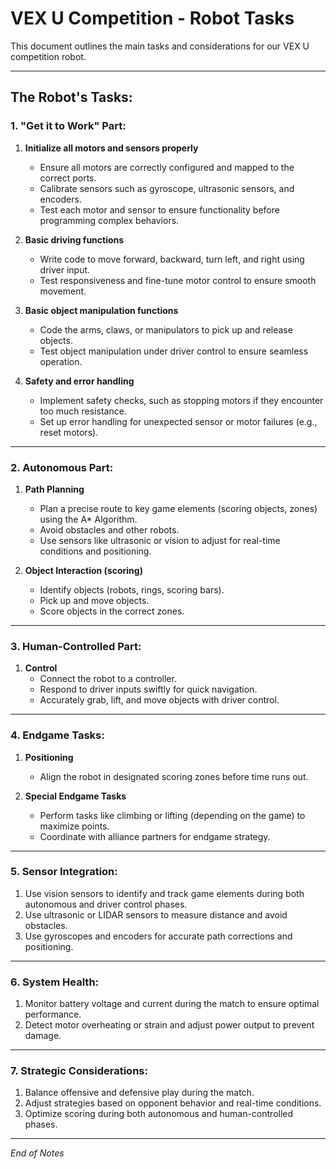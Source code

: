 # VEX U Competition - Robot Tasks

This document outlines the main tasks and considerations for our VEX U competition robot.

---

## The Robot's Tasks:

### 1. "Get it to Work" Part:

1. **Initialize all motors and sensors properly**  
   - Ensure all motors are correctly configured and mapped to the correct ports.
   - Calibrate sensors such as gyroscope, ultrasonic sensors, and encoders.
   - Test each motor and sensor to ensure functionality before programming complex behaviors.

2. **Basic driving functions**  
   - Write code to move forward, backward, turn left, and right using driver input.
   - Test responsiveness and fine-tune motor control to ensure smooth movement.

3. **Basic object manipulation functions**  
   - Code the arms, claws, or manipulators to pick up and release objects.
   - Test object manipulation under driver control to ensure seamless operation.

4. **Safety and error handling**  
   - Implement safety checks, such as stopping motors if they encounter too much resistance.
   - Set up error handling for unexpected sensor or motor failures (e.g., reset motors).

---

### 2. Autonomous Part:

1. **Path Planning**  
   - Plan a precise route to key game elements (scoring objects, zones) using the A* Algorithm.
   - Avoid obstacles and other robots.
   - Use sensors like ultrasonic or vision to adjust for real-time conditions and positioning.

2. **Object Interaction (scoring)**  
   - Identify objects (robots, rings, scoring bars).
   - Pick up and move objects.
   - Score objects in the correct zones.

---

### 3. Human-Controlled Part:

1. **Control**  
   - Connect the robot to a controller.
   - Respond to driver inputs swiftly for quick navigation.
   - Accurately grab, lift, and move objects with driver control.

---

### 4. Endgame Tasks:

1. **Positioning**  
   - Align the robot in designated scoring zones before time runs out.

2. **Special Endgame Tasks**  
   - Perform tasks like climbing or lifting (depending on the game) to maximize points.
   - Coordinate with alliance partners for endgame strategy.

---

### 5. Sensor Integration:

1. Use vision sensors to identify and track game elements during both autonomous and driver control phases.
2. Use ultrasonic or LIDAR sensors to measure distance and avoid obstacles.
3. Use gyroscopes and encoders for accurate path corrections and positioning.

---

### 6. System Health:

1. Monitor battery voltage and current during the match to ensure optimal performance.
2. Detect motor overheating or strain and adjust power output to prevent damage.

---

### 7. Strategic Considerations:

1. Balance offensive and defensive play during the match.
2. Adjust strategies based on opponent behavior and real-time conditions.
3. Optimize scoring during both autonomous and human-controlled phases.

---

_End of Notes_
